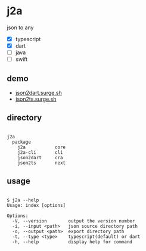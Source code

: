 # j2a

json to any

- [x] typescript
- [x] dart
- [ ] java
- [ ] swift

## demo

- [json2dart.surge.sh](//json2dart.surge.sh)
- [json2ts.surge.sh](//json2ts.surge.sh/)

## directory

```

j2a
  package
    j2a           core
    j2a-cli       cli
    json2dart     cra
    json2ts       next

```

## usage

```

$ j2a --help
Usage: index [options]

Options:
  -V, --version        output the version number
  -i, --input <path>   json source directory path
  -o, --output <path>  export directory path
  -t, --type <type>    typescript(default) or dart
  -h, --help           display help for command

```

